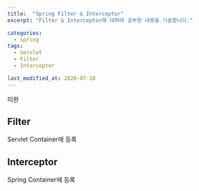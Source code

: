 ```yaml
---
title:  "Spring Filter & Interceptor"
excerpt: "Filter & Interceptor에 대하여 공부한 내용을 기술합니다."

categories:
  - spring
tags:
  - Servlet
  - Filter
  - Interceptor

last_modified_at: 2020-07-18
---
```


미완
## Filter
Servlet Container에 등록

## Interceptor
Spring Container에 등록
